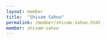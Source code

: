 ```yaml
---
layout: member
title:  "Shivam Sahoo"
permalink: /member/shivam-sahoo.html
member: shivam-sahoo
---
```

